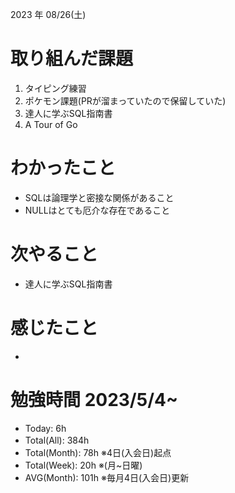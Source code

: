 2023 年 08/26(土)

# 取り組んだ課題

1. タイピング練習
2. ポケモン課題(PRが溜まっていたので保留していた)
3. 達人に学ぶSQL指南書
4. A Tour of Go

# わかったこと

* SQLは論理学と密接な関係があること
* NULLはとても厄介な存在であること

# 次やること

* 達人に学ぶSQL指南書

# 感じたこと

* 

# 勉強時間 2023/5/4~

* Today: 6h
* Total(All): 384h　
* Total(Month): 78h ※4日(入会日)起点
* Total(Week): 20h ※(月~日曜)
* AVG(Month): 101h ※毎月4日(入会日)更新
